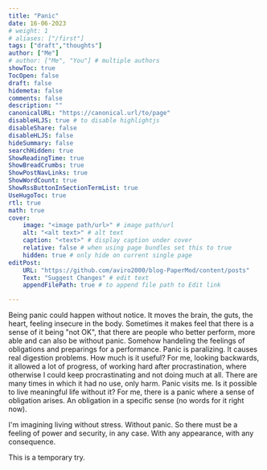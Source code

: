 ```yaml
---
title: "Panic"
date: 16-06-2023
# weight: 1
# aliases: ["/first"]
tags: ["draft","thoughts"]
author: ["Me"]
# author: ["Me", "You"] # multiple authors
showToc: true
TocOpen: false
draft: false
hidemeta: false
comments: false
description: ""
canonicalURL: "https://canonical.url/to/page"
disableHLJS: true # to disable highlightjs
disableShare: false
disableHLJS: false
hideSummary: false
searchHidden: true
ShowReadingTime: true
ShowBreadCrumbs: true
ShowPostNavLinks: true
ShowWordCount: true
ShowRssButtonInSectionTermList: true
UseHugoToc: true
rtl: true
math: true
cover:
    image: "<image path/url>" # image path/url
    alt: "<alt text>" # alt text
    caption: "<text>" # display caption under cover
    relative: false # when using page bundles set this to true
    hidden: true # only hide on current single page
editPost:
    URL: "https://github.com/aviro2000/blog-PaperMod/content/posts"
    Text: "Suggest Changes" # edit text
    appendFilePath: true # to append file path to Edit link

---
```

Being panic could happen without notice. It moves the brain, the guts, the heart, feeling insecure in the body.
Sometimes it makes feel that there is a sense of it being "not OK", that there are people who better perform, more able and can also be without panic. Somehow handeling the feelings of obligations and preparings for a performance.
Panic is paralizing. It causes real digestion problems. 
How much is it useful? For me, looking backwards, it allowed a lot of progress, of working hard after procrastination, where otherwise I could keep procrastinating and not doing much at all. There are many times in which it had no use, only harm.
Panic visits me. Is it possible to live meaningful life without it? 
For me, there is a panic where a sense of obligation arises. An obligation in a specific sense (no words for it right now). 

I'm imagining living without stress. Without panic. So there must be a feeling of power and security, in any case. With any appearance, with any consequence.

This is a temporary try.